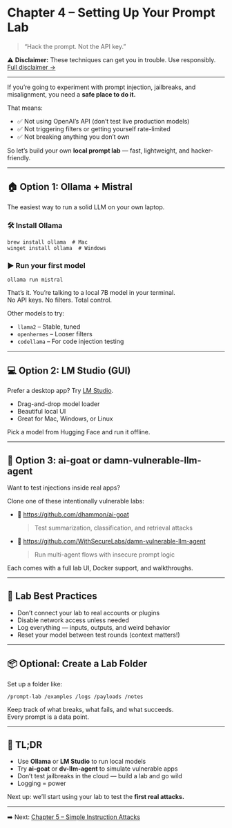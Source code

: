 # Chapter 4 – Setting Up Your Prompt Lab

> “Hack the prompt. Not the API key.”

⚠️ **Disclaimer:** These techniques can get you in trouble. Use responsibly. [Full disclaimer →](../DISCLAIMER.md)

---

If you’re going to experiment with prompt injection, jailbreaks, and misalignment, you need a **safe place to do it.**

That means:
- ✅ Not using OpenAI’s API (don’t test live production models)
- ✅ Not triggering filters or getting yourself rate-limited
- ✅ Not breaking anything you don’t own

So let’s build your own **local prompt lab** — fast, lightweight, and hacker-friendly.

---

## 🏠 Option 1: Ollama + Mistral

The easiest way to run a solid LLM on your own laptop.

### 🛠 Install Ollama
```
brew install ollama  # Mac
winget install ollama  # Windows
```

### ▶️ Run your first model
```
ollama run mistral
```

That’s it. You’re talking to a local 7B model in your terminal.  
No API keys. No filters. Total control.

Other models to try:
- `llama2` – Stable, tuned
- `openhermes` – Looser filters
- `codellama` – For code injection testing

---

## 💻 Option 2: LM Studio (GUI)

Prefer a desktop app? Try [LM Studio](https://lmstudio.ai).

- Drag-and-drop model loader  
- Beautiful local UI  
- Great for Mac, Windows, or Linux

Pick a model from Hugging Face and run it offline.

---

## 🧪 Option 3: ai-goat or damn-vulnerable-llm-agent

Want to test injections inside real apps?

Clone one of these intentionally vulnerable labs:

- 🔗 https://github.com/dhammon/ai-goat  
  > Test summarization, classification, and retrieval attacks

- 🔗 https://github.com/WithSecureLabs/damn-vulnerable-llm-agent  
  > Run multi-agent flows with insecure prompt logic

Each comes with a full lab UI, Docker support, and walkthroughs.

---

## 🔐 Lab Best Practices

- Don’t connect your lab to real accounts or plugins  
- Disable network access unless needed  
- Log everything — inputs, outputs, and weird behavior  
- Reset your model between test rounds (context matters!)

---

## 📦 Optional: Create a Lab Folder

Set up a folder like:
```
/prompt-lab /examples /logs /payloads /notes
```

Keep track of what breaks, what fails, and what succeeds.  
Every prompt is a data point.

---

## 🔑 TL;DR

- Use **Ollama** or **LM Studio** to run local models
- Try **ai-goat** or **dv-llm-agent** to simulate vulnerable apps
- Don’t test jailbreaks in the cloud — build a lab and go wild
- Logging = power

Next up: we’ll start using your lab to test the **first real attacks.**

---

➡️ Next: [Chapter 5 – Simple Instruction Attacks](./05-simple-instruction.md)

